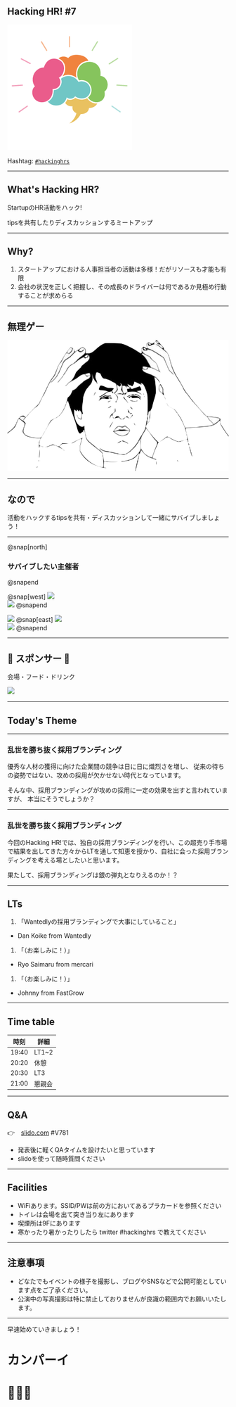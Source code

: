 ## Hacking HR! #7

![](/assets/images/logo-transparent-new.png)

Hashtag: [`#hackinghrs`](https://twitter.com/hashtag/hackinghrs)

---

## What's Hacking HR?

StartupのHR活動をハック!

tipsを共有したりディスカッションするミートアップ

---

## Why?

1. スタートアップにおける人事担当者の活動は多様！だがリソースも才能も有限
1. 会社の状況を正しく把握し、その成長のドライバーは何であるか見極め行動することが求めらる

---

## 無理ゲー

![](/meetups/1/meme-oh-2.png)

---

## なので

活動をハックするtipsを共有・ディスカッションして一緒にサバイブしましょう！

---

@snap[north]
### サバイブしたい主催者
@snapend

@snap[west]
![](https://avatars1.githubusercontent.com/u/40909062?s=150&v=4)
<br>
![](https://avatars0.githubusercontent.com/u/1057490?s=150&v=4)
@snapend

![](https://avatars2.githubusercontent.com/u/42400921?s=150&v=4)
@snap[east]
![](https://avatars1.githubusercontent.com/u/16422265?s=150&v=4)
<br>
![](https://avatars2.githubusercontent.com/u/44672452?s=150&v=4)
@snapend

---

## 🎉 スポンサー 👏

会場・フード・ドリンク

![](/assets/images/sponsers/repro-logo-colored.png)

---

## Today's Theme

---

### 乱世を勝ち抜く採用ブランディング

優秀な人材の獲得に向けた企業間の競争は日に日に熾烈さを増し、
従来の待ちの姿勢ではない、攻めの採用が欠かせない時代となっています。

そんな中、採用ブランディングが攻めの採用に一定の効果を出すと言われていますが、
本当にそうでしょうか？

---

### 乱世を勝ち抜く採用ブランディング

今回のHacking HR!では、独自の採用ブランディングを行い、この超売り手市場で結果を出してきた方々からLTを通して知恵を授かり、自社に会った採用ブランディングを考える場としたいと思います。

果たして、採用ブランディングは銀の弾丸となりえるのか！？

---

## LTs

1. 「Wantedlyの採用ブランディングで大事にしていること」
  - Dan Koike from Wantedly

1. 「（お楽しみに！）」
  - Ryo Saimaru from mercari

1. 「（お楽しみに！）」
  - Johnny from FastGrow

---

## Time table

時刻 | 詳細
--- | ---
19:40 | LT1~2
20:20 | 休憩
20:30 | LT3
21:00 | 懇親会

---

## Q&A

👉　[slido.com](https://wall2.sli.do/event/pp6bintk) #V781

- 発表後に軽くQAタイムを設けたいと思っています
- slidoを使って随時質問ください

---

## Facilities

- WiFiあります。SSID/PWは前の方においてあるプラカードを参照ください
- トイレは会場を出て突き当り左にあります
- 喫煙所は9Fにあります
- 寒かったり暑かったりしたら twitter #hackinghrs で教えてください

---

## 注意事項

- どなたでもイベントの様子を撮影し、ブログやSNSなどで公開可能としています点をご了承ください。
- 公演中の写真撮影は特に禁止しておりませんが良識の範囲内でお願いいたします。

---

早速始めていきましょう！

# カンパーイ
# 🍻🍻🍻
